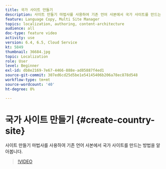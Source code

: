 ```yaml
---
title: 국가 사이트 만들기
description: 사이트 만들기 마법사를 사용하여 기존 언어 사본에서 국가 사이트를 만드는 방법을 알아봅니다.
feature: Language Copy, Multi Site Manager
topics: localization, authoring, content-architecture
audience: all
doc-type: feature video
activity: use
version: 6.4, 6.5, Cloud Service
kt: 5849
thumbnail: 36684.jpg
topic: Localization
role: User
level: Beginner
exl-id: db8e2169-7e67-4466-888e-ad85887f4ed1
source-git-commit: 307ed6cd25d5be1e54145406b206a78ec878d548
workflow-type: tm+mt
source-wordcount: '40'
ht-degree: 0%

---
```


# 국가 사이트 만들기 {#create-country-site}

사이트 만들기 마법사를 사용하여 기존 언어 사본에서 국가 사이트를 만드는 방법을 알아봅니다.

>[!VIDEO](https://video.tv.adobe.com/v/36684?quality=12&learn=on)
